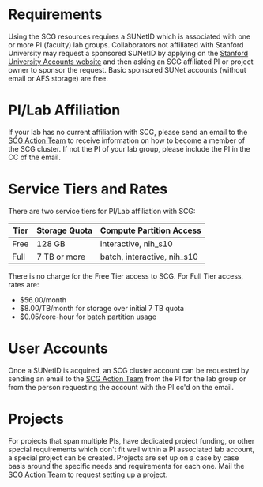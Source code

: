 # Requirements

Using the SCG resources requires a SUNetID which is associated with one or more
PI (faculty) lab groups. Collaborators not affiliated with Stanford University
may request a sponsored SUNetID by applying on the [Stanford University
Accounts website](https://sunetid.stanford.edu/) and then asking an SCG
affiliated PI or project owner to sponsor the request. Basic sponsored SUNet
accounts (without email or AFS storage) are free.

# PI/Lab Affiliation

If your lab has no current affiliation with SCG, please send an email to the
[SCG Action Team](mailto:scg-action@lists.stanford.edu) to receive
information on how to become a member of the SCG cluster. If not the PI
of your lab group, please include the PI in the CC of the email.

# Service Tiers and Rates

There are two service tiers for PI/Lab affiliation with SCG:

| Tier | Storage Quota | Compute Partition Access    |
|------|---------------|-----------------------------|
| Free |        128 GB |        interactive, nih_s10 |
| Full |  7 TB or more | batch, interactive, nih_s10 |

There is no charge for the Free Tier access to SCG. For Full Tier access, rates are:

* $56.00/month
* $8.00/TB/month for storage over initial 7 TB quota
* $0.05/core-hour for batch partition usage

# User Accounts

Once a SUNetID is acquired, an SCG cluster account can be requested by sending
an email to the [SCG Action Team](mailto:scg-action@lists.stanford.edu) from the
PI for the lab group or from the person requesting the account with the PI cc'd
on the email. 

# Projects

For projects that span multiple PIs, have dedicated project funding, or other
special requirements which don't fit well within a PI associated lab account, a
special project can be created. Projects are set up on a case by case basis
around the specific needs and requirements for each one. Mail the [SCG Action
Team](mailto:scg-action@lists.stanford.edu) to request setting up a project.

